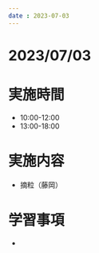 ```yaml
---
date : 2023-07-03
---
```


# 2023/07/03

# 実施時間
- 10:00-12:00
- 13:00-18:00

# 実施内容
- 摘粒（藤岡）

# 学習事項
- 